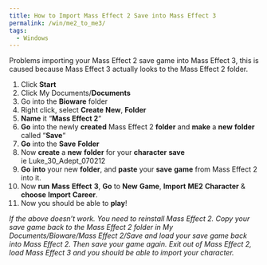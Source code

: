 ```yaml
---
title: How to Import Mass Effect 2 Save into Mass Effect 3
permalink: /win/me2_to_me3/
tags:
  - Windows
---
```

Problems importing your Mass Effect 2 save game into Mass Effect 3, this is caused because Mass Effect 3 actually looks to the Mass Effect 2 folder.

  1. Click **Start**
  2. Click My Documents/**Documents**
  3. Go into the **Bioware** folder
  4. Right click, select **Create** **New**, **Folder**
  5. **Name** it &#8220;**Mass Effect 2**&#8220;
  6. **Go** into the newly **created** Mass Effect 2 **folder** and **make** a **new** **folder** called &#8220;**Save**&#8220;
  7. **Go** into the **Save** **Folder**
  8. Now **create** a **new** **folder** for your **character** **save** ie Luke\_30\_Adept_070212
  9. **Go** **into** your new **folder**, and **paste** your **save** **game** from Mass Effect 2 into it.
 10. Now **run** **Mass** **Effect** **3**, **Go** to **New** **Game**, **Import** **ME2** **Character** & **choose** **Import** **Career**.
 11. Now you should be able to **play**!

_If the above doesn&#8217;t work. You need to reinstall Mass Effect 2. Copy your save game back to the Mass Effect 2 folder in My Documents/Bioware/Mass Effect 2/Save and load your save game back into Mass Effect 2. Then save your game again. Exit out of Mass Effect 2, load Mass Effect 3 and you should be able to import your character._
